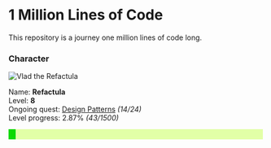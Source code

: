 1 Million Lines of Code
=======================

This repository is a journey one million lines of code long. 

### Character

<img src="https://github.com/Refactula.png" alt="Vlad the Refactula" width="200px"/>

Name: **Refactula**  
Level: **8**  
Ongoing quest: [Design Patterns](DesignPatterns/DesignPatterns.md) *(14/24)*  
Level progress: 2.87% *(43/1500)*  

![Alt](ProgressBar/export/Progress.png "Progress: 2.87%")
